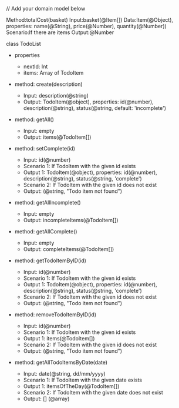 // Add your domain model below

Method:totalCost(basket)
Input:basket(@Item[])
Data:Item(@Object), properties: name(@String), price(@Number), quantity(@Number))
Scenario:If there are items
Output:@Number


class TodoList
- properties
  - nextId: Int
  - items: Array of TodoItem

- method: create(description)
  - Input: description(@string)
  - Output: TodoItem(@object), properties: id(@number), description(@string), status(@string, default: 'incomplete')

- method: getAll()
  - Input: empty
  - Output: items(@TodoItem[])

- method: setComplete(id)
  - Input: id(@number)
  - Scenario 1: If TodoItem with the given id exists
  - Output 1: TodoItem(@object), properties: id(@number), description(@string), status(@string, 'complete')
  - Scenario 2: If TodoItem with the given id does not exist
  - Output: (@string, "Todo item not found")

- method: getAllIncomplete()
  - Input: empty
  - Output: incompleteItems(@TodoItem[])

- method: getAllComplete()
  - Input: empty
  - Output: completeItems(@TodoItem[])

- method: getTodoItemByID(id)
  - Input: id(@number)
  - Scenario 1: If TodoItem with the given id exists
  - Output 1: TodoItem(@object), properties: id(@number), description(@string), status(@string, 'complete')
  - Scenario 2: If TodoItem with the given id does not exist
  - Output: (@string, "Todo item not found")

- method: removeTodoItemByID(id)
  - Input: id(@number)
  - Scenario 1: If TodoItem with the given id exists
  - Output 1: items(@TodoItem[])
  - Scenario 2: If TodoItem with the given id does not exist
  - Output: (@string, "Todo item not found")

- method: getAllTodoItemsByDate(date)
  - Input: date(@string, dd/mm/yyyy)
  - Scenario 1: If TodoItem with the given date exists
  - Output 1: itemsOfTheDay(@TodoItem[])
  - Scenario 2: If TodoItem with the given date does not exist
  - Output: [] (@array)
